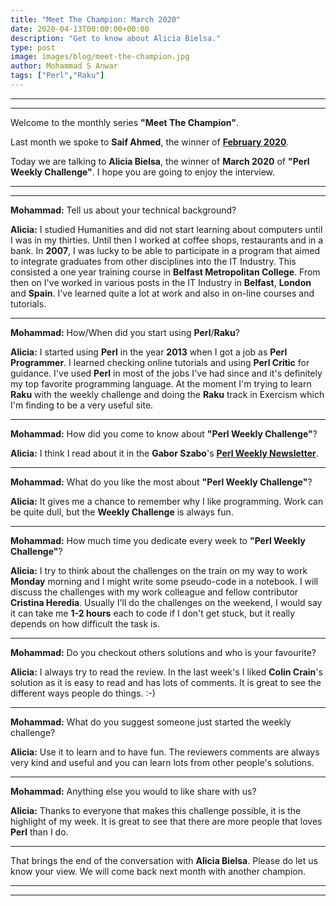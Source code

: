 ```yaml
---
title: "Meet The Champion: March 2020"
date: 2020-04-13T00:00:00+00:00
description: "Get to know about Alicia Bielsa."
type: post
image: images/blog/meet-the-champion.jpg
author: Mohammad S Anwar
tags: ["Perl","Raku"]
---
```

---
---

Welcome to the monthly series **"Meet The Champion"**.

Last month we spoke to **Saif Ahmed**, the winner of **[February 2020](/blog/meet-the-champion-2020-02)**.

Today we are talking to **Alicia Bielsa**, the winner of **March 2020** of **"Perl Weekly Challenge"**. I hope you are going to enjoy the interview.

---
---

**Mohammad:** Tell us about your technical background?

**Alicia:** I studied Humanities and did not start learning about computers until I was in my thirties. Until then I worked at coffee shops, restaurants and in a bank. In **2007**, I was lucky to be able to participate in a program that aimed to integrate graduates from other disciplines into the IT Industry. This consisted a one year training course in **Belfast Metropolitan College**. From then on I've worked in various posts in the IT Industry in **Belfast**, **London** and **Spain**. I've learned quite a lot at work and also in on-line courses and tutorials.

---

**Mohammad:** How/When did you start using **Perl**/**Raku**?

**Alicia:** I started using **Perl** in the year **2013** when I got a job as **Perl Programmer**. I learned checking online tutorials and using **Perl Critic** for guidance. I've used **Perl** in most of the jobs I've had since and it's definitely my top favorite programming language. At the moment I'm trying to learn **Raku** with the weekly challenge and doing the **Raku** track in Exercism which I'm finding to be a very useful site.

---

**Mohammad:** How did you come to know about **"Perl Weekly Challenge"**?

**Alicia:** I think I read about it in the **Gabor Szabo**'s **[Perl Weekly Newsletter](https://perlweekly.com)**.

---

**Mohammad:** What do you like the most about **"Perl Weekly Challenge"**?

**Alicia:** It gives me a chance to remember why I like programming. Work can be quite dull, but the **Weekly Challenge** is always fun.

---

**Mohammad:** How much time you dedicate every week to **"Perl Weekly Challenge"**?

**Alicia:** I try to think about the challenges on the train on my way to work **Monday** morning and I might write some pseudo-code in a notebook. I will discuss the challenges with my work colleague and fellow contributor **Cristina Heredia**. Usually I'll do the challenges on the weekend, I would say it can take me **1-2 hours** each to code if I don't get stuck, but it really depends on how difficult the task is.

---

**Mohammad:** Do you checkout others solutions and who is your favourite?

**Alicia:** I always try to read the review. In the last week's I liked **Colin Crain**'s solution as it is easy to read and has lots of comments. It is great to see the different ways people do things. :-)

---

**Mohammad:** What do you suggest someone just started the weekly challenge?

**Alicia:** Use it to learn and to have fun. The reviewers comments are always very kind and useful and you can learn lots from other people's solutions.

---

**Mohammad:** Anything else you would to like share with us?

**Alicia:** Thanks to everyone that makes this challenge possible, it is the highlight of my week. It is great to see that there are more people that loves **Perl** than I do.

---

That brings the end of the conversation with **Alicia Bielsa**. Please do let us know your view. We will come back next month with another champion.

---
---
